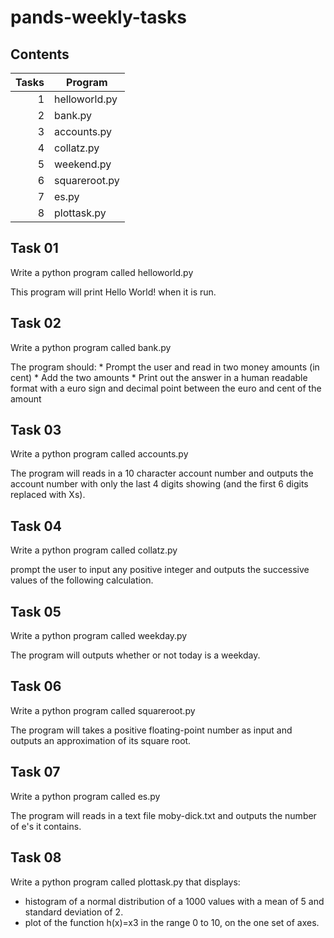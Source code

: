 # pands-weekly-tasks


## Contents

| Tasks|Program       |
|-----:|---------------|
|     1| helloworld.py |
|     2| bank.py       |
|     3| accounts.py   |
|     4| collatz.py    |
|     5| weekend.py    |
|     6| squareroot.py |
|     7| es.py         |
|     8| plottask.py   |

## Task 01

Write a python program called helloworld.py

This program will print Hello World! when it is run.

## Task 02

Write a python program called bank.py

The program should:
                    * Prompt the user and read in two money amounts (in cent)
                    * Add the two amounts
                    * Print out the answer in a human readable format with a euro sign and decimal point between the euro and cent of the amount 

## Task 03
Write a python program called accounts.py

The program will reads in a 10 character account number and outputs the account number with only the last 4 digits showing (and the first 6 digits replaced with Xs).

## Task 04
Write a python program called collatz.py

prompt the user to input any positive integer and outputs the successive values of the following calculation.

## Task 05
Write a python program called weekday.py

The program will outputs whether or not today is a weekday.

## Task 06
Write a python program called squareroot.py

The program will takes a positive floating-point number as input and outputs an approximation of its square root.

## Task 07
Write a python program called es.py

The program will reads in a text file moby-dick.txt and outputs the number of e's it contains.

## Task 08

Write a python program called plottask.py
that displays:

* histogram of a normal distribution of a 1000 values with a mean of 5 and standard deviation of 2. 
* plot of the function  h(x)=x3 in the range 0 to 10, on the one set of axes.